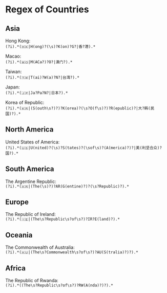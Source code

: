 # Regex of Countries  

## Asia  

Hong Kong:  
`(?i).*(🇭🇰|H(ong)?(\s)?K(on)?G?|香?港).*`  

Macao:  
`(?i).*(🇲🇴|M(ACa?)?O?|澳门?).*`  

Taiwan:  
`(?i).*(🇹🇼|T(ai)?W(a)?N?|台湾?).*`  

Japan:  
`(?i).*(🇯🇵|Ja?Pa?N?|日本?).*`  

Korea of Republic:  
`(?i).*(🇰🇷|(S(outh\s?)?)?K(orea)?(\s?O(f\s)?)?R(epublic)?|大?韩(民国)?).*`  

## North America  

United States of America:  
`(?i).*(🇺🇸|U(nited)?(\s)?S(tates)?(\sof\s)?(A(merica)?)?|美(利坚合众)?国?).*`  

## South America  

The Argentine Republic:  
`(?i).*(🇦🇷|(The(\s)?)?AR(G(entine)?)?(\s?Republic)?).*`  

## Europe  

The Republic of Ireland:  
`(?i).*(🇮🇪|(The\s?Republic\s?of\s?)?IR?E(land)?).*`  

## Oceania  

The Commonwealth of Australia:  
`(?i).*(🇦🇺|(The\s?Commonwealth\s?of\s?)?AU(S(tralia)?)?).*`  

## Africa  

The Republic of Rwanda:  
`(?i).*((The\s?Republic\s?of\s?)?RW(A(nda)?)?).*`  
